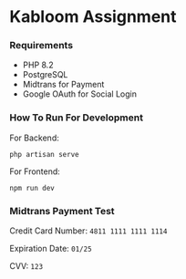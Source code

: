 # Kabloom Assignment

### Requirements

- PHP 8.2
- PostgreSQL
- Midtrans for Payment
- Google OAuth for Social Login

### How To Run For Development

For Backend:
```
php artisan serve
```

For Frontend:
```
npm run dev
```

### Midtrans Payment Test

Credit Card Number: `4811 1111 1111 1114`

Expiration Date: `01/25`

CVV: `123`